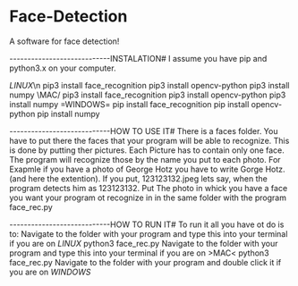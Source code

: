 # Face-Detection
A software for face detection!

----------------------------INSTALATION#
I assume you have pip and python3.x on your computer.

$LINUX$\n
pip3 install face_recognition
pip3 install opencv-python
pip3 install numpy
\MAC/
pip3 install face_recognition
pip3 install opencv-python
pip3 install numpy
=WINDOWS=
pip install face_recognition
pip install opencv-python
pip install numpy

----------------------------HOW TO USE IT#
There is a faces folder. You have to put there the faces that your program will be able to recognize. 
This is done by putting ther pictures. 
Each Picture has to contain only one face.
The program will recognize those by the name you put to each photo. For Exapmle if you have a photo of George Hotz you have to write Gorge Hotz.(and here the extention). If you put, 123123132.jpeg lets say, when the program detects him as 123123132.
Put The photo in whick you have a face you want your program ot recognize in in the same folder with the program face_rec.py

----------------------------HOW TO RUN IT#
To run it all you have ot do is to:
Navigate to the folder with your program and type this into your terminal if you are on $LINUX$
python3 face_rec.py
Navigate to the folder with your program and type this into your terminal if you are on >MAC<
python3 face_rec.py
Navigate to the folder with your program and double click it if you are on _WINDOWS_

